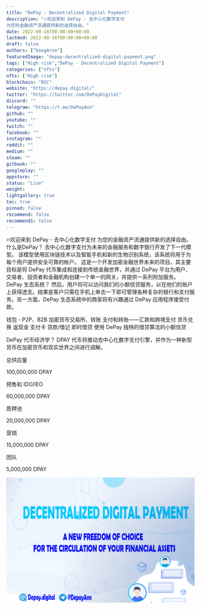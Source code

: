 ```yaml
---
title: "DePay - Decentralized Digital Payment"
description: "🔥欢迎来到 DePay - 去中心化数字支付
为您的金融资产流通提供新的选择自由。"
date: 2022-08-16T00:00:00+08:00
lastmod: 2022-08-16T00:00:00+08:00
draft: false
authors: ["boogArno"]
featuredImage: "depay-decentralized-digital-payment.png"
tags: ["High risk","DePay - Decentralized Digital Payment"]
categories: ["nfts"]
nfts: ["High risk"]
blockchain: "BSC"
website: "https://depay.digital/"
twitter: "https://twitter.com/DePayDigital"
discord: ""
telegram: "https://t.me/DePayAnn"
github: ""
youtube: ""
twitch: ""
facebook: ""
instagram: ""
reddit: ""
medium: ""
steam: ""
gitbook: ""
googleplay: ""
appstore: ""
status: "Live"
weight: 
lightgallery: true
toc: true
pinned: false
recommend: false
recommend1: false
---
```

🔥欢迎来到 DePay - 去中心化数字支付
为您的金融资产流通提供新的选择自由。
什么是DePay？
去中心化数字支付为未来的金融服务和数字银行开发了下一代模型。
该模型使用区块链技术以及智能手机和新的生物识别系统，该系统将用于为每个用户提供安全可靠的帐户。
这是一个开发加密金融世界未来的项目。其主要目标是将 DePay 代币集成和连接到传统金融世界，并通过 DePay 平台为用户、交易者、投资者和金融机构创建一个单一的网关，并提供一系列附加服务。
DePay 生态系统？
然后，用户将可以访问我们的小额信贷服务，以在他们的账户上获得透支。结果是客户只需在手机上单击一下即可管理各种复杂的银行和支付服务。另一方面，DePay 生态系统中的商家将有兴趣通过 DePay 应用程序接受付款。

  钱包 - P2P、B2B 加密货币交易所、转账
  支付和转账——汇款和跨境支付
  货币兑换
  返现金
  支付卡
  贷款/借记
  即时借贷
  使用 DePay 独特的借贷算法的小额信贷

DePay 代币经济学？
DPAY 代币将推动去中心化数字支付引擎，并作为一种新型货币在加密货币和现实世界之间进行调解。

  总供应量

100,000,000 DPAY

  预售和 IDO/IEO

60,000,000 DPAY

  质押池

20,000,000 DPAY

  营销

15,000,000 DPAY

  团队

5,000,000 DPAY

![depaydecentralizeddigitalpayment-dapp-defi-bsc-image1_9a8e773e1012a4f664ad56b78ea994e4](depaydecentralizeddigitalpayment-dapp-defi-bsc-image1_9a8e773e1012a4f664ad56b78ea994e4.png)
